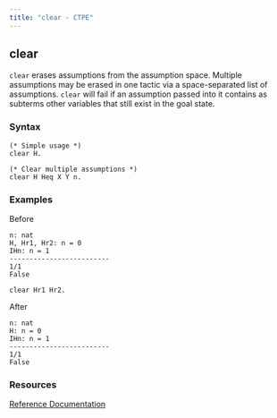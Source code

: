```yaml
---
title: "clear - CTPE"
---
```


## clear

`clear` erases assumptions from the assumption space.
Multiple assumptions may be erased in one tactic via a space-separated list of assumptions.
`clear` will fail if an assumption passed into it contains as subterms other variables that still exist in the goal state.

### Syntax

```coq
(* Simple usage *)
clear H.

(* Clear multiple assumptions *)
clear H Heq X Y n.
```

### Examples

Before
```coq
n: nat
H, Hr1, Hr2: n = 0
IHn: n = 1
-------------------------
1/1
False
```

```coq
clear Hr1 Hr2.
```

After
```coq
n: nat
H: n = 0
IHn: n = 1
-------------------------
1/1
False
```

### Resources

[Reference Documentation](https://coq.inria.fr/doc/master/refman/proof-engine/tactics.html#coq:tacn.tactic)
